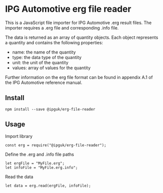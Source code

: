# IPG Automotive erg file reader

This is a JavaScript file importer for IPG Automotive .erg result files. The importer requires a .erg file and corresponding .info file.

The data is returned as an array of quantity objects. Each object represents a quantity and contains the following properties:

- name: the name of the quantity
- type: the data type of the quantity
- unit: the unit of the quantity
- values: array of values for the quantity

Further information on the erg file format can be found in appendix A.1 of the IPG Automotive reference manual.

## Install

```
npm install --save @ipguk/erg-file-reader
```

## Usage

Import library

```
const erg = require("@ipguk/erg-file-reader");
```

Define the .erg and .info file paths

```
let ergFile = "MyFile.erg";
let infoFile = "MyFile.erg.info";
```

Read the data

```
let data = erg.read(ergFile, infoFile);
```
